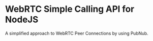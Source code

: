 # WebRTC Simple Calling API for NodeJS

A simplified approach to WebRTC Peer Connections by using PubNub.
